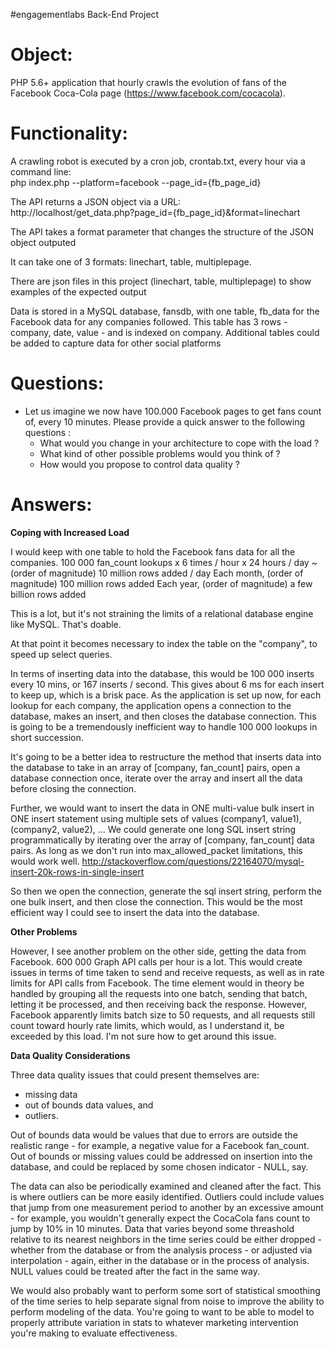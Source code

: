  #engagementlabs Back-End Project 

Object:
======================================
PHP 5.6+ application that hourly crawls the evolution of fans of the Facebook Coca-Cola page (https://www.facebook.com/cocacola).  


Functionality:
======================================

A crawling robot is executed by a cron job, crontab.txt, every hour via a command line:  
php index.php --platform=facebook --page_id={fb_page_id}

The API returns a JSON object via a URL:  
http://localhost/get_data.php?page_id={fb_page_id}&format=linechart 

The API takes a format parameter that changes the structure of the JSON object outputed

It can take one of 3 formats: linechart, table, multiplepage. 

There are json files in this project (linechart, table, multiplepage) to show examples of the expected output

Data is stored in a MySQL database, fansdb, with one table, fb_data for the Facebook data for any companies followed. This table has 3 rows - company, date, value - and is indexed on company.
Additional tables could be added to capture data for other social platforms



Questions:
======================================
- Let us imagine we now have 100.000 Facebook pages to get fans count of, every 10 minutes. Please provide a quick answer to the following questions :
    - What would you change in your architecture to cope with the load ?
    - What kind of other possible problems would you think of ?
    - How would you propose to control data quality ?

Answers:
======================================
__Coping with Increased Load__

I would keep with one table to hold the Facebook fans data for all the companies. 
100 000 fan_count lookups x 6 times / hour x 24 hours / day ~ (order of magnitude) 10 million rows added / day 
Each month, (order of magnitude) 100 million rows added
Each year, (order of magnitude) a few billion rows added

This is a lot, but it's not straining the limits of a relational database engine like MySQL. That's doable.

At that point it becomes necessary to index the table on the "company", to speed up select queries.

In terms of inserting data into the database, this would be 100 000 inserts every 10 mins, or 167 inserts / second. This gives about 6 ms for each insert to keep up, which is a brisk pace. As the application is set up now, for each lookup for each company, the application opens a connection to the database, makes an insert, and then closes the database connection. This is going to be a tremendously inefficient way to handle 100 000 lookups in short succession. 

It's going to be a better idea to restructure the method that inserts data into the database to take in an array of [company, fan_count] pairs, open a database connection once, iterate over the array and insert all the data before closing the connection. 

Further, we would want to insert the data in ONE multi-value bulk insert in ONE insert statement using multiple sets of values (company1, value1), (company2, value2), ...
We could generate one long SQL insert string programmatically by iterating over the array of [company, fan_count] data pairs.
As long as we don't run into max_allowed_packet limitations, this would work well.
http://stackoverflow.com/questions/22164070/mysql-insert-20k-rows-in-single-insert

So then we open the connection, generate the sql insert string, perform the one bulk insert, and then close the connection.
This would be the most efficient way I could see to insert the data into the database.


__Other Problems__

However, I see another problem on the other side, getting the data from Facebook. 600 000 Graph API calls per hour is a lot. This would create issues in terms of time taken to send and receive requests, as well as in rate limits for API calls from Facebook. The time element would in theory be handled by grouping all the requests into one batch, sending that batch, letting it be processed, and then receiving back the response. However, Facebook apparently limits batch size to 50 requests, and all requests still count toward hourly rate limits, which would, as I understand it, be exceeded by this load. I'm not sure how to get around this issue.


__Data Quality Considerations__

Three data quality issues that could present themselves are:
* missing data
* out of bounds data values, and 
* outliers.

Out of bounds data would be values that due to errors are outside the realistic range - for example, a negative value for a Facebook fan_count. Out of bounds or missing values could be addressed on insertion into the database, and could be replaced by some chosen indicator - NULL, say.

The data can also be periodically examined and cleaned after the fact. This is where outliers can be more easily identified. Outliers could include values that jump from one measurement period to another by an excessive amount - for example, you wouldn't generally expect the CocaCola fans count to jump by 10% in 10 minutes. Data that varies beyond some threashold relative to its nearest neighbors in the time series could be either dropped - whether from the database or from the analysis process - or adjusted via interpolation - again, either in the database or in the process of analysis. NULL values could be treated after the fact in the same way. 

We would also probably want to perform some sort of statistical smoothing of the time series to help separate signal from noise to improve the ability to perform modeling of the data. You're going to want to be able to model to properly attribute variation in stats to whatever marketing intervention you're making to evaluate effectiveness.






